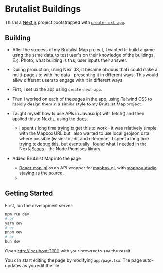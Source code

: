 # Brutalist Buildings

This is a [Next.js](https://nextjs.org/) project bootstrapped with [`create-next-app`](https://github.com/vercel/next.js/tree/canary/packages/create-next-app).

## Building

- After the success of my Brutalist Map project, I wanted to build a game using the same data, to test user's on their knowledge of the buildings. E.g. Photo, what building is this, user inputs their answer.
- During production, using Next JS, it became obvious that i could make a multi-page site with the data - presenting it in different ways. This would allow different users to engage with it in different ways.
- First, I set up the app using `create-next-app`.
- Then I worked on each of the pages in the app, using Tailwind CSS to rapidly design them in a similar style to my Brutalist Map project.
- Taught myself how to use APIs in Javascript with fetch() and then applied this to Nextjs, using the [docs](https://nextjs.org/docs/app/api-reference/functions/fetch).
  - I spent a long time trying to get this to work - it was relatively simple with the Mapbox URL but I also wanted to use local geojson data where possible (easier to edit and reference). I spent a long time trying to debug this, but eventually I found what I needed in the NextJS[docs](https://vercel.com/guides/loading-static-file-nextjs-api-route) - the Node Promises library.


- Added Brutalist Map into the page
  - [React-map-gl](https://github.com/visgl/react-map-gl) as an API wrapper for [mapbox-gl](https://github.com/mapbox/mapbox-gl-js), with [mapbox studio](https://www.mapbox.com/studio/) staying as the source.
  -

## Getting Started

First, run the development server:

```bash
npm run dev
# or
yarn dev
# or
pnpm dev
# or
bun dev
```

Open [http://localhost:3000](http://localhost:3000) with your browser to see the result.

You can start editing the page by modifying `app/page.tsx`. The page auto-updates as you edit the file.
